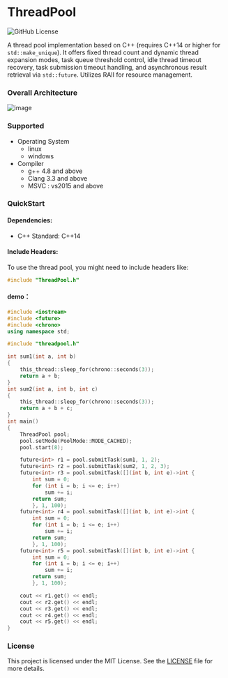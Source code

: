 # ThreadPool
![GitHub License](https://img.shields.io/github/license/xykCs/ThreadPool)

A thread pool implementation based on C++ (requires C++14 or higher for `std::make_unique`). It offers fixed thread count and dynamic thread expansion modes, task queue threshold control, idle thread timeout recovery, task submission timeout handling, and asynchronous result retrieval via `std::future`. Utilizes RAII for resource management.

### Overall Architecture
![image](https://github.com/user-attachments/assets/40297838-98b7-4e18-b8ea-f92d43b9ab1a)
### Supported
- Operating System
    - linux
    - windows
 - Compiler
     - g++ 4.8 and above
     - Clang 3.3 and above
     - MSVC : vs2015 and above
### QuickStart
#### Dependencies:
- C++ Standard: C++14
#### Include Headers:
To use the thread pool, you might need to include headers like:
```cpp
#include "ThreadPool.h"
```
#### demo：
```cpp
#include <iostream>
#include <future>
#include <chrono>
using namespace std;

#include "threadpool.h"

int sum1(int a, int b)
{
    this_thread::sleep_for(chrono::seconds(3));
    return a + b;
}
int sum2(int a, int b, int c)
{
    this_thread::sleep_for(chrono::seconds(3));
    return a + b + c;
}
int main()
{
    ThreadPool pool;
    pool.setMode(PoolMode::MODE_CACHED);
    pool.start(8);

    future<int> r1 = pool.submitTask(sum1, 1, 2);
    future<int> r2 = pool.submitTask(sum2, 1, 2, 3);
    future<int> r3 = pool.submitTask([](int b, int e)->int {
        int sum = 0;
        for (int i = b; i <= e; i++)
            sum += i;
        return sum;
        }, 1, 100);
    future<int> r4 = pool.submitTask([](int b, int e)->int {
        int sum = 0;
        for (int i = b; i <= e; i++)
            sum += i;
        return sum;
        }, 1, 100);
    future<int> r5 = pool.submitTask([](int b, int e)->int {
        int sum = 0;
        for (int i = b; i <= e; i++)
            sum += i;
        return sum;
        }, 1, 100);

    cout << r1.get() << endl;
    cout << r2.get() << endl;
    cout << r3.get() << endl;
    cout << r4.get() << endl;
    cout << r5.get() << endl;
}
```

### License
This project is licensed under the MIT License. See the [LICENSE](./LICENSE) file for more details.




